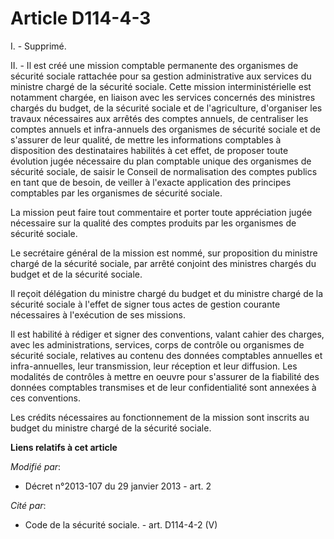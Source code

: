 # Article D114-4-3

I. - Supprimé. 

II. - Il est créé une mission comptable permanente des organismes de sécurité sociale rattachée pour sa gestion
administrative aux services du ministre chargé de la sécurité sociale. Cette mission interministérielle est notamment
chargée, en liaison avec les services concernés des ministres chargés du budget, de la sécurité sociale et de l'agriculture,
d'organiser les travaux nécessaires aux arrêtés des comptes annuels, de centraliser les comptes annuels et infra-annuels des
organismes de sécurité sociale et de s'assurer de leur qualité, de mettre les informations comptables à disposition des
destinataires habilités à cet effet, de proposer toute évolution jugée nécessaire du plan comptable unique des organismes de
sécurité sociale, de saisir le Conseil de normalisation des comptes publics en tant que de besoin, de veiller à l'exacte
application des principes comptables par les organismes de sécurité sociale. 

La mission peut faire tout commentaire et porter toute appréciation jugée nécessaire sur la qualité des comptes produits par
les organismes de sécurité sociale. 

Le secrétaire général de la mission est nommé, sur proposition du ministre chargé de la sécurité sociale, par arrêté conjoint
des ministres chargés du budget et de la sécurité sociale. 

Il reçoit délégation du ministre chargé du budget et du ministre chargé de la sécurité sociale à l'effet de signer tous actes
de gestion courante nécessaires à l'exécution de ses missions. 

Il est habilité à rédiger et signer des conventions, valant cahier des charges, avec les administrations, services, corps de
contrôle ou organismes de sécurité sociale, relatives au contenu des données comptables annuelles et infra-annuelles, leur
transmission, leur réception et leur diffusion. Les modalités de contrôles à mettre en oeuvre pour s'assurer de la fiabilité
des données comptables transmises et de leur confidentialité sont annexées à ces conventions. 

Les crédits nécessaires au fonctionnement de la mission sont inscrits au budget du ministre chargé de la sécurité sociale.

**Liens relatifs à cet article**

_Modifié par_:

  - Décret n°2013-107 du 29 janvier 2013 - art. 2

_Cité par_:

  - Code de la sécurité sociale. - art. D114-4-2 (V)
